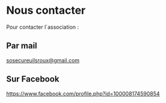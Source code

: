# Nous contacter

Pour contacter l´association :

## Par mail

sosecureuilsroux@gmail.com

## Sur Facebook

https://www.facebook.com/profile.php?id=100008174590854
